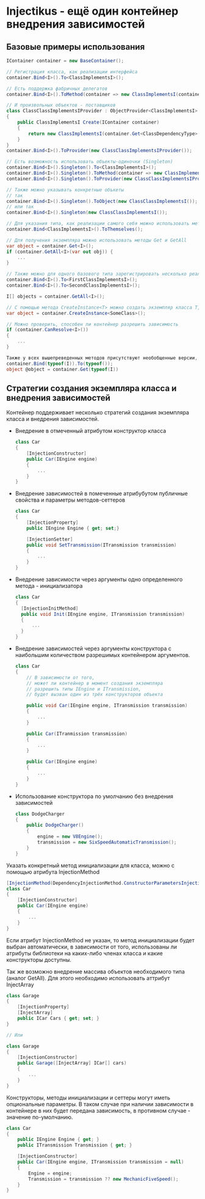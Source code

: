 # Injectikus - ещё один контейнер внедрения зависимостей
    
## Базовые примеры использования
```csharp
IContainer container = new BaseContainer();

// Регистрация класса, как реализации интерфейса
container.Bind<I>().To<ClassImplementsI>();

// Есть поддержка фабричных делегатов
container.Bind<I>().ToMethod(container => new ClassImplementsI(container.Get<ClassDependencyType>()));

// И произвольных объектов - поставщиков
class ClassClassImplementsIProvider : ObjectProvider<ClassImplementsI>
{
    public ClassImplementsI Create(IContainer container)
    {
        return new ClassImplementsI(container.Get<ClassDependencyType>());
    }
}
container.Bind<I>().ToProvider(new ClassClassImplementsIProvider());

// Есть возможность использовать объекты-одиночки (Singleton)
container.Bind<I>().Singleton().To<ClassImplementsI>();
container.Bind<I>().Singleton().ToMethod(container => new ClassImplementsI(container.Get<ClassDependencyType>()));
container.Bind<I>().Singleton().ToProvider(new ClassClassImplementsIProvider());

// Также можно указывать конкретные объкеты
// так
container.Bind<I>().Singleton().ToObject(new ClassClassImplementsI());
// или так
container.Bind<I>().Singleton(new ClassClassImplementsI());

// Для указания типа, как реализации самого себя можно использовать метод расширения IContainer.ToThemselves()
container.Bind<ClassImplementsI>().ToThemselves();

// Для получения экземпляра можно использовать методы Get и GetAll
var object = container.Get<I>();
if (container.GetAll<I>(var out obj)) {
    ...
}

// Также можно для одного базового типа зарегистрировать несколько реализаций и получить их массив
container.Bind<I>().To<FirstClassImplementsI>();
container.Bind<I>().To<SecondClassImplementsI>();

I[] objects = container.GetAll<I>();

// С помощью метода CreateInstance<T> можно создать экземпляр класса T, не зарегистрированного в контейнере, с внедрением в него зависимостей из контейнера
var object = container.CreateInstance<SomeClass>();

// Можно проверить, способен ли контейнер разрешить зависимость
if (container.CanResolve<I>())
{
    ...
}

Также у всех вышепреведенных методов присутствуют необобщенные версии, для возможность определять типы в рантайме
container.Bind(typeof(I)).To(typeof());
object @object = container.Get(typeof(I))
```

## Стратегии создания экземпляра класса и внедрения зависимостей
Контейнер поддерживает несколько стратегий создания экземпляра класса и внедрения зависимостей.

+ Внедрение в отмеченный атрибутом конструктор класса
  ```csharp    
  class Car
  {
      [InjectionConstructor]
      public Car(IEngine engine)
      {
          ...
      }
  }
  ```
+ Внедрение зависимостей в помеченные атрибубутом публичные свойства и параметры методов-сеттеров
   ```csharp     
   class Car
   {
       [InjectionProperty]
       public IEngine Engine { get; set;}

       [InjectionSetter]
       public void SetTransmission(ITransmission transmission)
       {
           ...
       }
   }
   ```
+ Внедрение зависимости через аргументы одно определенного метода - инициализатора
    ```csharp
  class Car
  {
      [InjectionInitMethod]
      public void Init(IEngine engine, ITransmission transmission)
      {
          ...
      }
  }
  ```
+ Внедрение зависимостей через аргументы конструктора с наибольшим количеством разрешимых контейнером аргументов.
  ```csharp
  class Car
  {
      // В зависимости от того, 
      // может ли контейнер в момент создания экземпляра 
      // разрешить типы IEngine и ITransmission, 
      // будет вызван один из трёх конструкторов объекта

      public void Car(IEngine engine, ITransmission transmission)
      {
          ...
      }

      public Car(ITranmission transmission)
      {
          ...
      }

      public Car(IEngine engine)
      {
          ...
      }
  }
  ```

+ Использование конструктора по умолчанию без внедрения зависимостей
  ```csharp
  class DodgeCharger
  {
      public DodgeCharger()
      {
          engine = new V8Engine();
          transmission = new SixSpeedAutomaticTransmission();
      }
  }
  ```

Указать конкретный метод инициализации для класса, можно с помощью атрибута InjectionMethod
```csharp  
[InjectionMethod(DependencyInjectionMethod.ConstructorParametersInjection)]
class Car
{
    [InjectionConstructor]
    public Car(IEngine engine)
    {
        ...
    }
}
```
Если атрибут InjectionMethod не указан, то метод инициализации будет выбран автоматически, в зависимости от того, использованы ли атрибуты библиотеки на каких-либо членах класса и какие конструкторы доступны.

Так же возможно внедрение массива объектов необходимого типа (аналог GetAll). Для этого необходимо использовать аттрибут InjectArray
```csharp 
class Garage
{
    [InjectionProperty]
    [InjectArray]
    public ICar Cars { get; set; }
}

// Или

class Garage
{
    [InjectionConstructor]
    public Garage([InjectArray] ICar[] cars)
    {
        ...
    }
}
```
Конструкторы, методы инициализации и сеттеры могут иметь опциональные параметры. В таком случае при наличии зависимости в контейнере в них будет передана зависимость, в противном случае - значение по-умолчанию.
```csharp
class Car
{
    public IEngine Engine { get; }
    public ITransmission Transmission { get; }

    [InjectionConstructor]
    public Car(IEngine engine, ITransmission transmission = null)
    {
        Engine = engine;
        Transmission = transmission ?? new MechanicFiveSpeed();
    }
}
```
